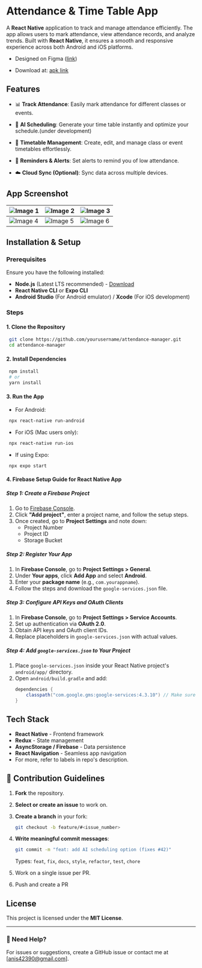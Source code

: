# Attendance & Time Table App

A **React Native** application to track and manage attendance efficiently. The app allows users to mark attendance, view attendance records, and analyze trends. Built with **React Native**, it ensures a smooth and responsive experience across both Android and iOS platforms.

- Designed on Figma ([link](https://www.figma.com/design/k0Mi0n6jNWGK5l1Jss1jbb/Untitled?node-id=0-1&t=fnfzmdtX0QVB6srI-1))

- Download at: [apk link](https://github.com/anisharma07/React-native-attendance-app/releases/download/v1.0.4/app-release.apk)

## Features

- 📊 **Track Attendance**: Easily mark attendance for different classes or events.
- 🤖 **AI Scheduling**: Generate your time table instantly and optimize your schedule.(under development)

- 📆 **Timetable Management**: Create, edit, and manage class or event timetables effortlessly.
- 🔔 **Reminders & Alerts**: Set alerts to remind you of low attendance.
- ☁️ **Cloud Sync (Optional)**: Sync data across multiple devices.


## App Screenshot

| ![Image 1](./src/assets/screenshots/ss1.jpeg) | ![Image 2](./src/assets/screenshots/ss3.jpeg) | ![Image 3](./src/assets//screenshots/ss4.jpeg) |
| --------------------------------------------- | --------------------------------------------- | ---------------------------------------------- |
| ![Image 4](./src/assets/screenshots/ss8.jpeg) | ![Image 5](./src/assets/screenshots/ss7.jpeg) | ![Image 6](./src/assets/screenshots/ss6.jpeg)  |

## Installation & Setup

### Prerequisites

Ensure you have the following installed:

- **Node.js** (Latest LTS recommended) - [Download](https://nodejs.org/)
- **React Native CLI** or **Expo CLI**
- **Android Studio** (For Android emulator) / **Xcode** (For iOS development)

### Steps

#### 1. Clone the Repository

```sh
 git clone https://github.com/yourusername/attendance-manager.git
 cd attendance-manager
```

#### 2. Install Dependencies

```sh
 npm install
 # or
 yarn install
```

#### 3. Run the App

- For Android:

```sh
 npx react-native run-android
```

- For iOS (Mac users only):

```sh
 npx react-native run-ios
```

- If using Expo:

```sh
 npx expo start
```

#### 4. Firebase Setup Guide for React Native App

##### Step 1: Create a Firebase Project

1. Go to [Firebase Console](https://console.firebase.google.com/).
2. Click **"Add project"**, enter a project name, and follow the setup steps.
3. Once created, go to **Project Settings** and note down:
   - Project Number
   - Project ID
   - Storage Bucket

##### Step 2: Register Your App

1. In **Firebase Console**, go to **Project Settings > General**.
2. Under **Your apps**, click **Add App** and select **Android**.
3. Enter your **package name** (e.g., `com.yourappname`).
4. Follow the steps and download the `google-services.json` file.

##### Step 3: Configure API Keys and OAuth Clients

1. In **Firebase Console**, go to **Project Settings > Service Accounts**.
2. Set up authentication via **OAuth 2.0**.
3. Obtain API keys and OAuth client IDs.
4. Replace placeholders in `google-services.json` with actual values.

##### Step 4: Add `google-services.json` to Your Project

1. Place `google-services.json` inside your React Native project's `android/app/` directory.
2. Open `android/build.gradle` and add:
   ```gradle
   dependencies {
       classpath("com.google.gms:google-services:4.3.10") // Make sure it's the latest version
   }
   ```

## Tech Stack

- **React Native** - Frontend framework
- **Redux** - State management
- **AsyncStorage / Firebase** - Data persistence
- **React Navigation** - Seamless app navigation
- For more, refer to labels in repo's description.

## 🚀 Contribution Guidelines

1. **Fork** the repository.

2. **Select or create an issue** to work on.

3. **Create a branch** in your fork:

   ```bash
   git checkout -b feature/#<issue_number>
   ```

4. **Write meaningful commit messages**:

   ```bash
   git commit -m "feat: add AI scheduling option (fixes #42)"
   ```

   Types: `feat`, `fix`, `docs`, `style`, `refactor`, `test`, `chore`

5. Work on a single issue per PR.

6. Push and create a PR

## License

This project is licensed under the **MIT License**.

---

### 📩 Need Help?

For issues or suggestions, create a GitHub issue or contact me at [anis42390@gmail.com].
